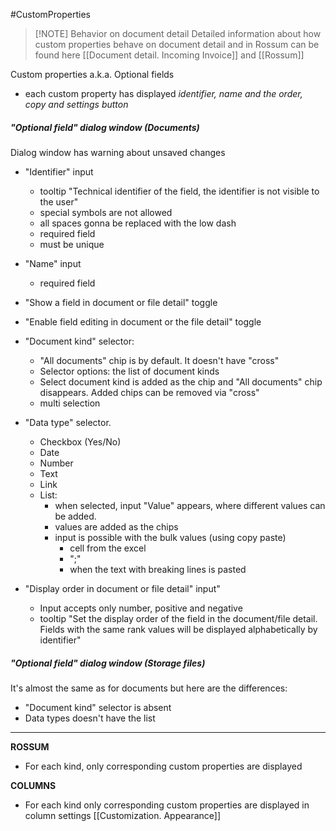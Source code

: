 #CustomProperties

> [!NOTE] Behavior on document detail
> Detailed information about how custom properties behave on document detail and in Rossum can be found here [[Document detail. Incoming Invoice]] and [[Rossum]]
> 


Custom properties a.k.a. Optional fields

* each custom property has displayed *identifier, name and the order, copy and settings button*

##### "Optional field" dialog window (Documents)
Dialog window has warning about unsaved changes

* "Identifier" input 
	* tooltip "Technical identifier of the field, the identifier is not visible to the user"
	* special symbols are not allowed
	* all spaces gonna be replaced with the low dash
	* required field
	* must be unique
	
* "Name" input
	* required field

* "Show a field in document or file detail" toggle
* "Enable field editing in document or the file detail" toggle

* "Document kind" selector:
	* "All documents" chip is by default. It doesn't have "cross"
	* Selector options: the list of document kinds
	* Select document kind is added as the chip and "All documents" chip disappears. Added chips can be removed via "cross"
	* multi selection

* "Data type" selector. 
	* Checkbox (Yes/No)
	* Date
	* Number
	* Text
	* Link
	* List: 
		* when selected, input "Value" appears, where different values can be added.
		* values are added as the chips
		* input is possible with the bulk values (using copy paste)
			* cell from the excel
			* ";"
			* when the text with breaking lines is pasted

* "Display order in document or file detail" input"
	* Input accepts only number, positive and negative
	* tooltip "Set the display order of the field in the document/file detail. Fields with the same rank values will be displayed alphabetically by identifier"

##### "Optional field" dialog window (Storage files)

It's almost the same as for documents but here are the differences:
* "Document kind" selector is absent
* Data types doesn't have the list

---

**ROSSUM**
* For each kind, only corresponding custom properties are displayed

**COLUMNS**
* For each kind only corresponding custom properties are displayed in column settings [[Customization. Appearance]]

